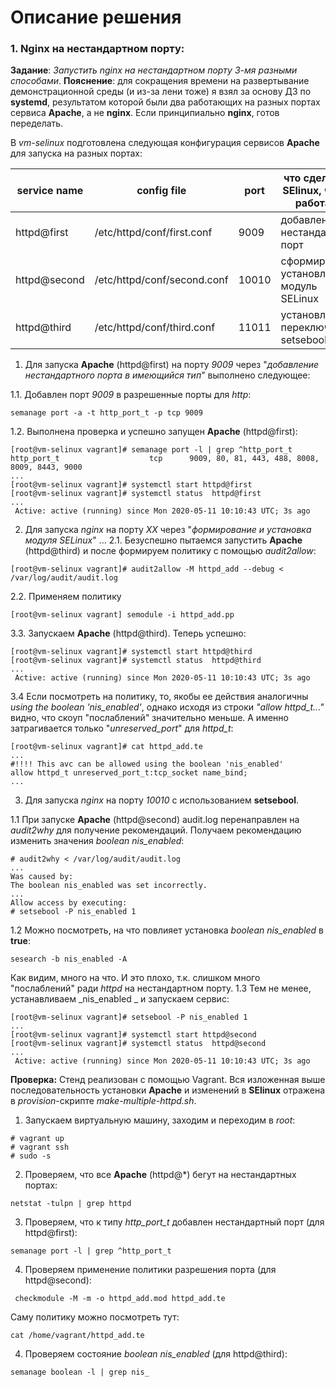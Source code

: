 # Описание решения
### 1. Nginx на нестандартном порту:
__Задание__: _Запустить nginx на нестандартном порту 3-мя разными способами_.
 __Пояснение__: для сокращения времени на развертывание демонстрационной среды (и из-за лени тоже) я взял за основу ДЗ по __systemd__, результатом которой были два работающих на разных портах сервиса __Apache__, а не __nginx__. Если принципиально __nginx__, готов переделать.

В _vm-selinux_ подготовлена следующая конфигурация сервисов __Apache__ для запуска на разных портах:
 
service name|config file|port|что сделано в SElinux, чтобы работало
---|---|---|---
httpd@first|/etc/httpd/conf/first.conf|9009|добавлен нестандартный порт
httpd@second|/etc/httpd/conf/second.conf|10010|сформирован и установлен модуль SELinux
httpd@third|/etc/httpd/conf/third.conf|11011|установлен переключатель setsebool


1. Для запуска __Apache__ (httpd@first) на порту _9009_ через "_добавление нестандартного порта в имеющийся тип_" выполнено следующее:

1.1. Добавлен порт _9009_ в разрешенные порты для _http_:
```
semanage port -a -t http_port_t -p tcp 9009
```
1.2. Выполнена проверка и успешно запущен __Apache__ (httpd@first):
```
[root@vm-selinux vagrant]# semanage port -l | grep ^http_port_t
http_port_t                    tcp      9009, 80, 81, 443, 488, 8008, 8009, 8443, 9000
...
[root@vm-selinux vagrant]# systemctl start httpd@first
[root@vm-selinux vagrant]# systemctl status  httpd@first
...
 Active: active (running) since Mon 2020-05-11 10:10:43 UTC; 3s ago
```

2. Для запуска _nginx_ на порту _XX_ через "_формирование и установка модуля SELinux_" ...
2.1. Безуспешно пытаемся запустить __Apache__ (httpd@third) и после формируем политику с помощью _audit2allow_:
```
[root@vm-selinux vagrant]# audit2allow -M httpd_add --debug < /var/log/audit/audit.log
```
2.2. Применяем политику 
```
[root@vm-selinux vagrant] semodule -i httpd_add.pp
```
3.3. Запускаем __Apache__ (httpd@third). Теперь успешно:
```
[root@vm-selinux vagrant]# systemctl start httpd@third
[root@vm-selinux vagrant]# systemctl status  httpd@third
...
 Active: active (running) since Mon 2020-05-11 10:10:43 UTC; 3s ago
```
3.4 Если посмотреть на политику, то, якобы ее действия аналогичны _using the boolean 'nis_enabled'_, однако исходя из строки _"allow httpd_t..."_ видно, что скоуп "послаблений" значительно меньше. А именно затрагивается только "_unreserved_port_" для _httpd_t_:
```
[root@vm-selinux vagrant]# cat httpd_add.te
...
#!!!! This avc can be allowed using the boolean 'nis_enabled'
allow httpd_t unreserved_port_t:tcp_socket name_bind;
...
```
3. Для запуска _nginx_ на порту _10010_ c использованием __setsebool__.

1.1 При запуске __Apache__ (httpd@second)  audit.log перенаправлен на _audit2why_ для получение рекомендаций. Получаем рекомендацию изменить значения _boolean nis_enabled_:
```
# audit2why < /var/log/audit/audit.log
...
Was caused by:
The boolean nis_enabled was set incorrectly.
...
Allow access by executing:
# setsebool -P nis_enabled 1
```

1.2 Можно посмотреть, на что повлияет установка _boolean nis_enabled_ в __true__:
```
sesearch -b nis_enabled -A
```
Как видим, много на что. И это плохо, т.к. слишком много "послаблений" ради _httpd_ на нестандартном порту.
1.3 Тем не менее, устанавливаем _nis_enabled _ и запускаем сервис:
```
[root@vm-selinux vagrant]# setsebool -P nis_enabled 1
...
[root@vm-selinux vagrant]# systemctl start httpd@second
[root@vm-selinux vagrant]# systemctl status  httpd@second
...
 Active: active (running) since Mon 2020-05-11 10:10:43 UTC; 3s ago
```


__Проверка:__
Стенд реализован с помощью Vagrant. Вся изложенная выше последовательность установки __Apache__ и изменений в __SElinux__ отражена в _provision_-скрипте _make-multiple-httpd.sh_.
1. Запускаем виртуальную машину, заходим и переходим в _root_:
```
# vagrant up
# vagrant ssh
# sudo -s
```
2. Проверяем, что все __Apache__ (httpd@*) бегут на нестандартных портах:
```
netstat -tulpn | grep httpd
```
3. Проверяем, что к типу _http_port_t_ добавлен нестандартный порт (для httpd@first):
```
semanage port -l | grep ^http_port_t
```
4. Проверяем применение политики разрешения порта (для httpd@second):
```
 checkmodule -M -m -o httpd_add.mod httpd_add.te
```
Саму политику можно посмотреть тут:
```
cat /home/vagrant/httpd_add.te
```
4. Проверяем состояние _boolean nis_enabled_ (для httpd@third):
```
semanage boolean -l | grep nis_
```

